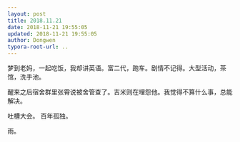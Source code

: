 ```yaml
---
layout: post
title: 2018.11.21
date: 2018-11-21 19:55:05
updated: 2018-11-21 19:55:05
author: Dongwen
typora-root-url: ..
---
```




梦到老妈，一起吃饭，我却讲英语。富二代，跑车。剧情不记得。大型活动，茶馆，洗手池。

醒来之后宿舍群里张霄说被舍管查了。吉米则在埋怨他。我觉得不算什么事，总能解决。

吐槽大会。
百年孤独。

雨。